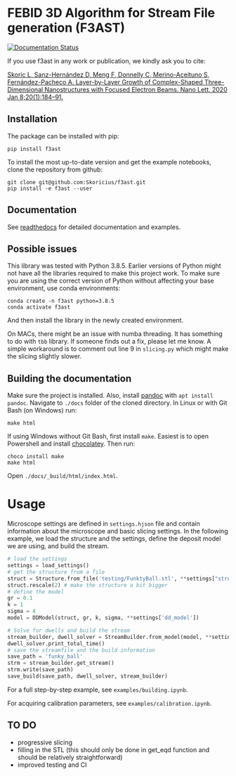 # FEBID 3D Algorithm for Stream File generation (F3AST)


[![Documentation Status](https://readthedocs.org/projects/f3ast/badge/?version=latest)](https://f3ast.readthedocs.io/en/latest/?badge=latest)

If you use f3ast in any work or publication, we kindly ask you to cite:

[Skoric L, Sanz-Hernández D, Meng F, Donnelly C, Merino-Aceituno S, Fernández-Pacheco A. Layer-by-Layer Growth of Complex-Shaped Three-Dimensional Nanostructures with Focused Electron Beams. Nano Lett. 2020 Jan 8;20(1):184–91.](https://pubs.acs.org/doi/10.1021/acs.nanolett.9b03565)

## Installation
The package can be installed with pip:
```
pip install f3ast
```

To install the most up-to-date version and get the example notebooks, clone the repository from github:
```
git clone git@github.com:Skoricius/f3ast.git
pip install -e f3ast --user
```

## Documentation

See [readthedocs](https://f3ast.readthedocs.io/en/latest/) for detailed documentation and examples.

## Possible issues

This library was tested with Python 3.8.5. Earlier versions of Python might not have all the libraries required to make this project work. To make sure you are using the correct version of Python without affecting your base environment, use conda environments:
```
conda create -n f3ast python=3.8.5
conda activate f3ast
```
And then install the library in the newly created environment.

On MACs, there might be an issue with numba threading. It has something to do with `tbb` library. If someone finds out a fix, please let me know. 
A simple workaround is to comment out line 9 in `slicing.py` which might make the slicing slightly slower.

## Building the documentation
Make sure the project is installed. Also, install [pandoc](https://pandoc.org/installing.html) with `apt install pandoc`. Navigate to `./docs` folder of the cloned directory. In Linux or with Git Bash (on Windows) run:
```
make html
```

If using Windows without Git Bash, first install `make`. Easiest is to open Powershell and install [chocolatey](https://chocolatey.org/install). Then run:
```
choco install make
make html
```

Open `./docs/_build/html/index.html`.

# Usage
Microscope settings are defined in `settings.hjson` file and contain information about the microscope and basic slicing settings.
In the following example, we load the structure and the settings, define the deposit model we are using, and build the stream.

```python
# load the settings
settings = load_settings()
# get the structure from a file
struct = Structure.from_file('testing/FunktyBall.stl', **settings["structure"])
struct.rescale(2) # make the structure a bit bigger
# define the model
gr = 0.1
k = 1
sigma = 4
model = DDModel(struct, gr, k, sigma, **settings['dd_model'])

# Solve for dwells and build the stream
stream_builder, dwell_solver = StreamBuilder.from_model(model, **settings['stream_builder'])
dwell_solver.print_total_time()
# save the streamfile and the build information
save_path = 'funky_ball'
strm = stream_builder.get_stream()
strm.write(save_path)
save_build(save_path, dwell_solver, stream_builder)
```

For a full step-by-step example, see `examples/building.ipynb`.

For acquiring calibration parameters, see `examples/calibration.ipynb`.

## TO DO
* progressive slicing
* filling in the STL (this should only be done in get_eqd function and should be relatively straightforward)
* improved testing and CI
